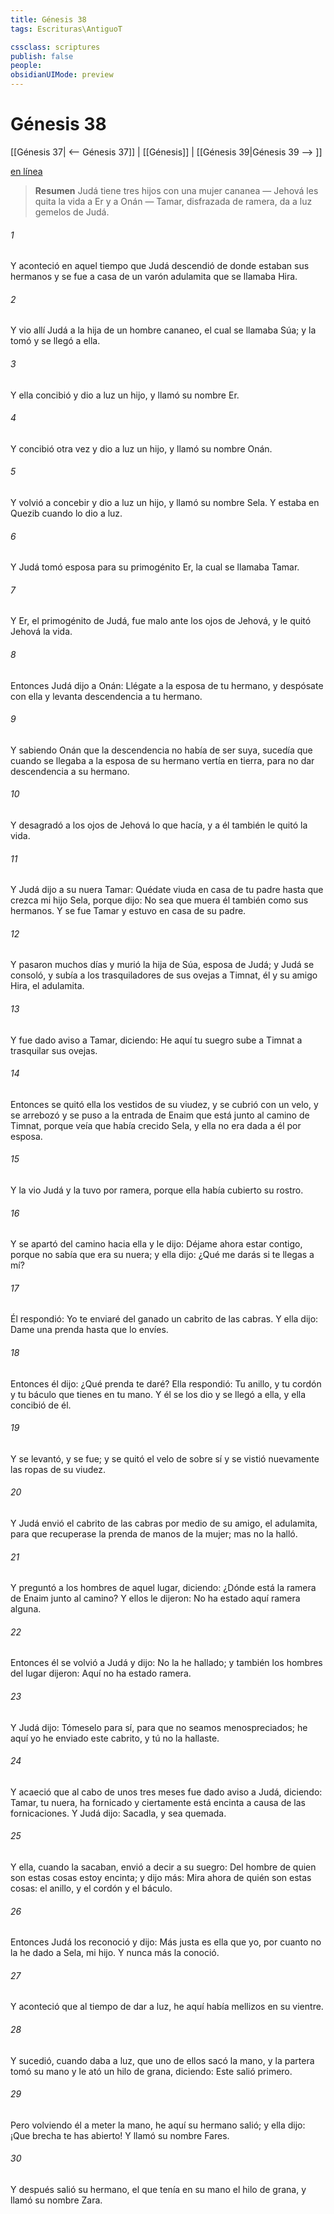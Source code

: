 ```yaml
---
title: Génesis 38
tags: Escrituras\AntiguoT

cssclass: scriptures
publish: false
people:
obsidianUIMode: preview
---
```


# Génesis 38
[[Génesis 37| <-- Génesis 37]] | [[Génesis]] | [[Génesis 39|Génesis 39 --> ]]

[en línea](https://churchofjesuschrist.org/study/scriptures/ot/gen/38?lang=spa)

> __Resumen__
Judá tiene tres hijos con una mujer cananea — Jehová les quita la vida a Er y a Onán — Tamar, disfrazada de ramera, da a luz gemelos de Judá.

###### 1 
Y aconteció en aquel tiempo que Judá descendió de donde estaban sus hermanos y se fue a casa de un varón adulamita que se llamaba Hira.

###### 2 
Y vio allí Judá a la hija de un hombre cananeo, el cual se llamaba Súa; y la tomó y se llegó a ella.

###### 3 
Y ella concibió y dio a luz un hijo, y llamó su nombre Er.

###### 4 
Y concibió otra vez y dio a luz un hijo, y llamó su nombre Onán.

###### 5 
Y volvió a concebir y dio a luz un hijo, y llamó su nombre Sela. Y estaba en Quezib cuando lo dio a luz.

###### 6 
Y Judá tomó esposa para su primogénito Er, la cual se llamaba Tamar.

###### 7 
Y Er, el primogénito de Judá, fue malo ante los ojos de Jehová, y le quitó Jehová la vida.

###### 8 
Entonces Judá dijo a Onán: Llégate a la esposa de tu hermano, y despósate con ella y levanta descendencia a tu hermano.

###### 9 
Y sabiendo Onán que la descendencia no había de ser suya, sucedía que cuando se llegaba a la esposa de su hermano vertía en tierra, para no dar descendencia a su hermano.

###### 10 
Y desagradó a los ojos de Jehová lo que hacía, y a él también le quitó la vida.

###### 11 
Y Judá dijo a su nuera Tamar: Quédate viuda en casa de tu padre hasta que crezca mi hijo Sela, porque dijo: No sea que muera él también como sus hermanos. Y se fue Tamar y estuvo en casa de su padre.

###### 12 
Y pasaron muchos días y murió la hija de Súa, esposa de Judá; y Judá se consoló, y subía a los trasquiladores de sus ovejas a Timnat, él y su amigo Hira, el adulamita.

###### 13 
Y fue dado aviso a Tamar, diciendo: He aquí tu suegro sube a Timnat a trasquilar sus ovejas.

###### 14 
Entonces se quitó ella los vestidos de su viudez, y se cubrió con un velo, y se arrebozó y se puso a la entrada de Enaim que está junto al camino de Timnat, porque veía que había crecido Sela, y ella no era dada a él por esposa.

###### 15 
Y la vio Judá y la tuvo por ramera, porque ella había cubierto su rostro.

###### 16 
Y se apartó del camino hacia ella y le dijo: Déjame ahora estar contigo, porque no sabía que era su nuera; y ella dijo: ¿Qué me darás si te llegas a mí?

###### 17 
Él respondió: Yo te enviaré del ganado un cabrito de las cabras. Y ella dijo: Dame una prenda hasta que lo envíes.

###### 18 
Entonces él dijo: ¿Qué prenda te daré? Ella respondió: Tu anillo, y tu cordón y tu báculo que tienes en tu mano. Y él se los dio y se llegó a ella, y ella concibió de él.

###### 19 
Y se levantó, y se fue; y se quitó el velo de sobre sí y se vistió nuevamente las ropas de su viudez.

###### 20 
Y Judá envió el cabrito de las cabras por medio de su amigo, el adulamita, para que recuperase la prenda de manos de la mujer; mas no la halló.

###### 21 
Y preguntó a los hombres de aquel lugar, diciendo: ¿Dónde está la ramera de Enaim junto al camino? Y ellos le dijeron: No ha estado aquí ramera alguna.

###### 22 
Entonces él se volvió a Judá y dijo: No la he hallado; y también los hombres del lugar dijeron: Aquí no ha estado ramera.

###### 23 
Y Judá dijo: Tómeselo para sí, para que no seamos menospreciados; he aquí yo he enviado este cabrito, y tú no la hallaste.

###### 24 
Y acaeció que al cabo de unos tres meses fue dado aviso a Judá, diciendo: Tamar, tu nuera, ha fornicado y ciertamente está encinta a causa de las fornicaciones. Y Judá dijo: Sacadla, y sea quemada.

###### 25 
Y ella, cuando la sacaban, envió a decir a su suegro: Del hombre de quien son estas cosas estoy encinta; y dijo más: Mira ahora de quién son estas cosas: el anillo, y el cordón y el báculo.

###### 26 
Entonces Judá los reconoció y dijo: Más justa es ella que yo, por cuanto no la he dado a Sela, mi hijo. Y nunca más la conoció.

###### 27 
Y aconteció que al tiempo de dar a luz, he aquí había mellizos en su vientre.

###### 28 
Y sucedió, cuando daba a luz, que uno de ellos sacó la mano, y la partera tomó su mano y le ató un hilo de grana, diciendo: Este salió primero.

###### 29 
Pero volviendo él a meter la mano, he aquí su hermano salió; y ella dijo: ¡Que brecha te has abierto! Y llamó su nombre Fares.

###### 30 
Y después salió su hermano, el que tenía en su mano el hilo de grana, y llamó su nombre Zara.

